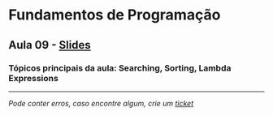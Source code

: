 # Fundamentos de Programação
## Aula 09 - [Slides](https://github.com/TiagoRG/uaveiro-leci/blob/master/1ano/fp/slides/tp09-searching+sorting.pdf)
### Tópicos principais da aula: Searching, Sorting, Lambda Expressions

---
*Pode conter erros, caso encontre algum, crie um* [*ticket*](https://github.com/TiagoRG/uaveiro-leci/issues/new)

